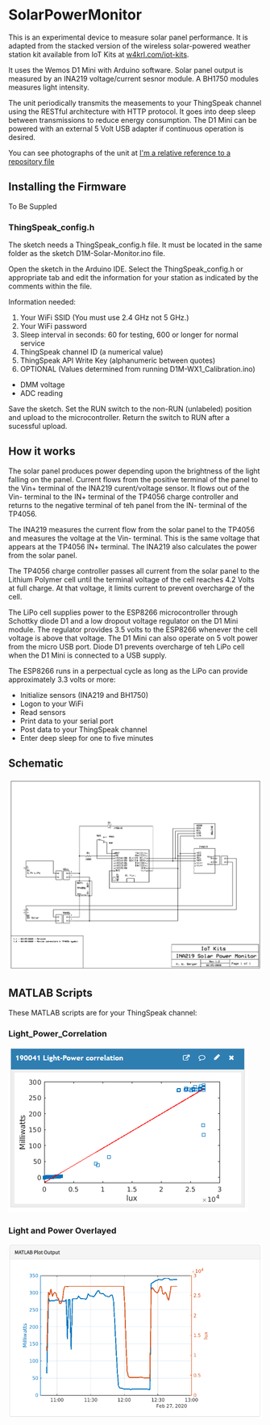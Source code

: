 # SolarPowerMonitor
This is an experimental device to measure solar panel performance. It is adapted from the stacked version of the wireless solar-powered weather station kit available from IoT Kits at [w4krl.com/iot-kits](https://w4krl.com/iot-kits/).

It uses the Wemos D1 Mini with Arduino software. Solar panel output is measured by an INA219 voltage/current sesnor module. A BH1750 modules measures light intensity.

The unit periodically transmits the measements to your ThingSpeak channel using the RESTful architecture with HTTP protocol. It goes into deep sleep between transmissions to reduce energy consumption. The D1 Mini can be powered with an external 5 Volt USB adapter if continuous operation is desired.

You can see photographs of the unit at [I'm a relative reference to a repository file](../W4KRL/SolarPowerMonitor/blob/master/Photo-gallery.md)

## Installing the Firmware
To Be Suppled

### ThingSpeak_config.h
The sketch needs a ThingSpeak_config.h file. It must be located in the same folder as the sketch D1M-Solar-Monitor.ino file.

Open the sketch in the Arduino IDE. Select the ThingSpeak_config.h or appropriate tab and edit the information for your station as indicated by the comments within the file.

Information needed:
1. Your WiFi SSID (You must use 2.4 GHz not 5 GHz.)
2. Your WiFi password
3. Sleep interval in seconds: 60 for testing, 600 or longer for normal service
4. ThingSpeak channel ID (a numerical value)
5. ThingSpeak API Write Key (alphanumeric between quotes)
6. OPTIONAL (Values determined from running D1M-WX1_Calibration.ino)
  * DMM voltage
  * ADC reading

Save the sketch. Set the RUN switch to the non-RUN (unlabeled) position and upload to the microcontroller. Return the switch to RUN after a sucessful upload.

## How it works
The solar panel produces power depending upon the brightness of the light falling on the panel. Current flows from the positive terminal of the panel to the Vin+ terminal of the INA219 curent/voltage sensor. It flows out of the Vin- terminal to the IN+ terminal of the TP4056 charge controller and returns to the negative terminal of teh panel from the IN- terminal of the TP4056.

The INA219 measures the current flow from the solar panel to the TP4056 and measures the voltage at the Vin- terminal. This is the same voltage that appears at the TP4056 IN+ terminal. The INA219 also calculates the power from the solar panel.

The TP4056 charge controller passes all current from the solar panel to the Lithium Polymer cell until the terminal voltage of the cell reaches 4.2 Volts at full charge. At that voltage, it limits current to prevent overcharge of the cell.

The LiPo cell supplies power to the ESP8266 microcontroller through Schottky diode D1 and a low dropout voltage regulator on the D1 Mini module. The regulator provides 3.5 volts to the ESP8266 whenever the cell voltage is above that voltage. The D1 Mini can also operate on 5 volt power from the micro USB port. Diode D1 prevents overcharge of teh LiPo cell when the D1 Mini is connected to a USB supply.

The ESP8266 runs in a perpectual cycle as long as the LiPo can provide approximately 3.3 volts or more:
* Initialize sensors (INA219 and BH1750)
* Logon to your WiFi
* Read sensors
* Print data to your serial port
* Post data to your ThingSpeak channel
* Enter deep sleep for one to five minutes

## Schematic
![](images/INA219_Solar_Schematic.jpg)

## MATLAB Scripts
These MATLAB scripts are for your ThingSpeak channel:

### Light_Power_Correlation
![](images/light_power_correlation.png)

### Light and Power Overlayed
![](images/Power_and_light_overlayed.png)
